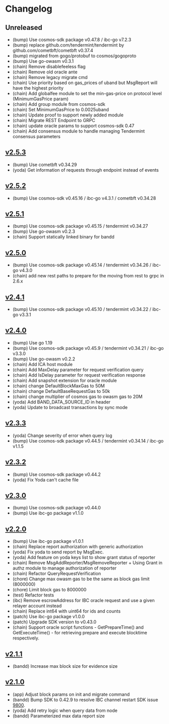 # Changelog

## Unreleased

- (bump) Use cosmos-sdk package v0.47.8 / ibc-go v7.2.3
- (bump) replace github.com/tendermint/tendermint by github.com/cometbft/cometbft v0.37.4
- (bump) migrated from gogo/protobuf to cosmos/gogoproto
- (bump) Use go-owasm v0.3.1
- (chain) Remove disablefeeless flag
- (chain) Remove old oracle ante
- (chain) Remove legacy migrate cmd
- (chain) Use priority based on gas_prices of uband but MsgReport will have the highest priority
- (chain) Add globalfee module to set the min-gas-price on protocol level (MinimumGasPrice param)
- (chain) Add group module from cosmos-sdk
- (chain) Set MinimumGasPrice to 0.0025uband
- (chain) Update proof to support newly added module
- (chain) Migrate REST Endpoint to GRPC
- (chain) update oracle params to support cosmos-sdk 0.47
- (chain) Add consensus module to handle managing Tendermint consensus parameters

## [v2.5.3](https://github.com/bandprotocol/chain/releases/tag/v2.5.3)

- (bump) Use cometbft v0.34.29
- (yoda) Get information of requests through endpoint instead of events
  
## [v2.5.2](https://github.com/bandprotocol/chain/releases/tag/v2.5.2)

- (bump) Use cosmos-sdk v0.45.16 / ibc-go v4.3.1 / cometbft v0.34.28

## [v2.5.1](https://github.com/bandprotocol/chain/releases/tag/v2.5.1)

- (bump) Use cosmos-sdk package v0.45.15 / tendermint v0.34.27
- (bump) Use go-owasm v0.2.3
- (chain) Support statically linked binary for bandd

## [v2.5.0](https://github.com/bandprotocol/chain/releases/tag/v2.5.0)

- (bump) Use cosmos-sdk package v0.45.14 / tendermint v0.34.26 / ibc-go v4.3.0
- (chain) add new rest paths to prepare for the moving from rest to grpc in 2.6.x

## [v2.4.1](https://github.com/bandprotocol/chain/releases/tag/v2.4.1)

- (bump) Use cosmos-sdk package v0.45.10 / tendermint v0.34.22 / ibc-go v3.3.1

## [v2.4.0](https://github.com/bandprotocol/chain/releases/tag/v2.4.0)

- (bump) Use go 1.19
- (bump) Use cosmos-sdk package v0.45.9 / tendermint v0.34.21 / ibc-go v3.3.0
- (bump) Use go-owasm v0.2.2
- (chain) Add ICA host module
- (chain) Add MaxDelay parameter for request verification query
- (chain) Add IsDelay parameter for request verification response
- (chain) Add snapshot extension for oracle module
- (chain) change DefaultBlockMaxGas to 50M
- (chain) change DefaultBaseRequestGas to 50k
- (chain) change multiplier of cosmos gas to owasm gas to 20M
- (yoda) Add BAND_DATA_SOURCE_ID in header
- (yoda) Update to broadcast transactions by sync mode

## [v2.3.3](https://github.com/bandprotocol/chain/releases/tag/v2.3.3)

- (yoda) Change severity of error when query log
- (bump) Use cosmos-sdk package v0.44.5 / tendermint v0.34.14 / ibc-go v1.1.5

## [v2.3.2](https://github.com/bandprotocol/chain/releases/tag/v2.3.2)

- (bump) Use cosmos-sdk package v0.44.2
- (yoda) Fix Yoda can't cache file

## [v2.3.0](https://github.com/bandprotocol/chain/releases/tag/v2.3.0)

- (bump) Use cosmos-sdk package v0.44.0
- (bump) Use ibc-go package v1.1.0

## [v2.2.0](https://github.com/bandprotocol/chain/releases/tag/v2.2.0)

- (bump) Use ibc-go package v1.0.1
- (chain) Replace report authorization with generic authorization
- (yoda) Fix yoda to send report by MsgExec.
- (yoda) Add feature on yoda keys list to show grant status of reporter
- (chain) Remove MsgAddReporter/MsgRemoveReporter + Using Grant in authz module to manage authorization of reporter
- (chain) Refactor QueryRequestVerification
- (chore) Change max owasm gas to be the same as block gas limit (8000000)
- (chore) Limit block gas to 8000000
- (test) Refactor tests
- (ibc) Remove escrowAddress for IBC oracle request and use a given relayer account instead
- (chain) Replace int64 with uint64 for ids and counts
- (patch) Use ibc-go package v1.0.0
- (patch) Upgrade SDK version to v0.43.0
- (chain) Support oracle script functions - GetPrepareTime() and GetExecuteTime() - for retrieving prepare and execute blocktime respectively.

## [v2.1.1](https://github.com/bandprotocol/chain/releases/tag/v2.1.1)

- (bandd) Increase max block size for evidence size

## [v2.1.0](https://github.com/bandprotocol/chain/releases/tag/v2.1.0)

- (app) Adjust block params on init and migrate command
- (bandd) Bump SDK to 0.42.9 to resolve IBC channel restart SDK issue [9800](https://github.com/cosmos/cosmos-sdk/issues/9800).
- (yoda) Add retry logic when query data from node
- (bandd) Parameterized max data report size
